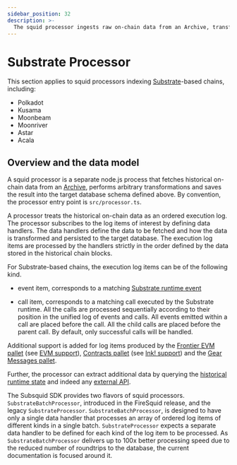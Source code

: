 ```yaml
---
sidebar_position: 32
description: >-
  The squid processor ingests raw on-chain data from an Archive, transforms it and saves into the target data store.
---
```


# Substrate Processor

This section applies to squid processors indexing [Substrate](https://dcos.substrate.io)-based chains, including:

- Polkadot
- Kusama
- Moonbeam
- Moonriver
- Astar
- Acala

## Overview and the data model

A squid processor is a separate node.js process that fetches historical on-chain data from an [Archive](/archives), performs arbitrary transformations and saves the result into the target database schema defined above. By convention, the processor entry point is `src/processor.ts`.

A processor treats the historical on-chain data as an ordered execution log. The processor subscribes to the log items of interest by defining data handlers. The data handlers define the data to be fetched and how the data is transformed and persisted to the target database. The execution log items are processed by the handlers strictly in the order defined by the data stored in the historical chain blocks.

For Substrate-based chains, the execution log items can be of the following kind.

- event item, corresponds to a matching [Substrate runtime event](https://docs.substrate.io/main-docs/build/events-errors/) 

- call item, corresponds to a matching call executed by the Substrate runtime. All the calls are processed sequentially according to their position in the unified log of events and calls. All events emitted within a call are placed
before the call. All the child calls are placed before the parent call. By default, only successful calls will be handled.

Additional support is added for log items produced by the [Frontier EVM pallet](https://paritytech.github.io/frontier/frame/evm.html) (see [EVM support](/substrate-indexing/evm-support)), [Contracts pallet](https://crates.parity.io/pallet_contracts/index.html) (see [Ink! support](/substrate-indexing/wasm-support)) and the [Gear Messages pallet](/substrate-indexing/gear-support).

Further, the processor can extract additional data by querying the [historical runtime state](/substrate-indexing/storage-state-calls) and indeed any [external API](https://github.com/subsquid/squid-external-api-example).


The Subsquid SDK provides two flavors of squid processors. `SubstrateBatchProcessor`, introduced in the FireSquid release, and the legacy `SubstrateProcessor`. `SubstrateBatchProcessor`, is designed to have only a single data handler that processes an array of ordered log items of different kinds in a single batch. `SubstrateProcessor` expects a separate data handler to be defined for each kind of the log item to be processed. As `SubstrateBatchProcessor` delivers up to 100x better processing speed due to the reduced number of roundtrips to the database, the current documentation is focused around it.

